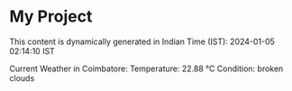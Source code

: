 # My Project

This content is dynamically generated in Indian Time (IST): 2024-01-05 02:14:10 IST


Current Weather in Coimbatore:
Temperature: 22.88 °C
Condition: broken clouds
